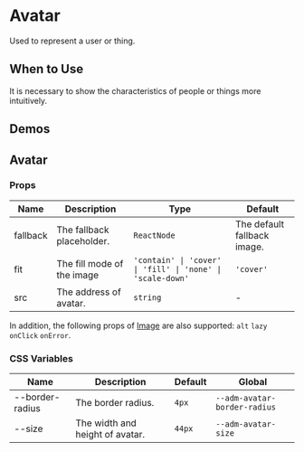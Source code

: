 # Avatar

Used to represent a user or thing.

## When to Use

It is necessary to show the characteristics of people or things more intuitively.

## Demos

<code src="./demos/demo1.tsx"></code>

## Avatar

### Props

| Name | Description | Type | Default |
| --- | --- | --- | --- |
| fallback | The fallback placeholder. | `ReactNode` | The default fallback image. |
| fit | The fill mode of the image | `'contain' \| 'cover' \| 'fill' \| 'none' \| 'scale-down'` | `'cover'` |
| src | The address of avatar. | `string` | - |

In addition, the following props of [Image](/components/image) are also supported: `alt` `lazy` `onClick` `onError`.

### CSS Variables

| Name | Description | Default | Global |
| --- | --- | --- | --- |
| --border-radius | The border radius. | `4px` | `--adm-avatar-border-radius` |
| --size | The width and height of avatar. | `44px` | `--adm-avatar-size` |

